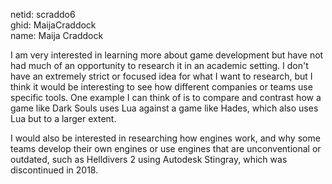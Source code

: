 netid: scraddo6 \
ghid: MaijaCraddock \
name: Maija Craddock 

I am very interested in learning more about game development but have not had much of an opportunity to research it in an academic setting.
I don't have an extremely strict or focused idea for what I want to research, but I think it would be interesting to see how different companies 
or teams use specific tools. One example I can think of is to compare and contrast how a game like Dark Souls uses Lua against a game like Hades,
which also uses Lua but to a larger extent. 

I would also be interested in researching how engines work, and why some teams develop their own engines or use engines that are unconventional or
outdated, such as Helldivers 2 using Autodesk Stingray, which was discontinued in 2018.
